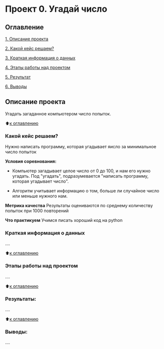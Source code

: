 # Проект 0. Угадай число

## Оглавление
[1. Описание проекта](https://github.com/lutik0/sf_data_sciece/tree/main/proect_0#Описание-проекта)

[2. Какой кейс решаем?](https://github.com/lutik0/sf_data_sciece/tree/main/proect_0#Какой-кейс-решаем)

[3. Краткая информация о данных](https://github.com/lutik0/sf_data_sciece/tree/main/proect_0#Краткая-информация-о-данных)

[4. Этапы работы над проектом](https://github.com/lutik0/sf_data_sciece/tree/main/proect_0#Этапы-работы-над-проектом)

[5. Результат](https://github.com/lutik0/sf_data_sciece/tree/main/proect_0#Результат)

[6. Выводы](https://github.com/lutik0/sf_data_sciece/tree/main/proect_0#Выводы)

## Описание проекта
Угадать загаданное компьютером число попыток.

:arrow_up:[к оглавлению](https://github.com/lutik0/sf_data_sciece/tree/main/project_0#Оглавление)


### Какой кейс решаем?
Нужно написать программу, которая угадывает яисло за минимальное число попыток

**Условия соревнования:**
* Компьютер загадывает целое число от 0 до 100, и нам его нужно угадать. Под "угадать", подразумевается "написать программу, которая угадывает число".
- Алгоритм учитывает информацию о том, больше ли случайное число или меньше нужного нам.

**Метрика качества**
Результаты оцениваются по среднему количеству попыток при 1000  повторений

**Что практикуем**
Учимся писать хороший код на python


### Краткая информация о данных
....

:arrow_up:[к оглавлению](https://github.com/lutik0/sf_data_sciece/tree/main/project_0#Оглавление)


### Этапы работы над проектом
....

:arrow_up:[к оглавлению](https://github.com/lutik0/sf_data_sciece/tree/main/project_0#Оглавление)


### Результаты:
....

:arrow_up:[к оглавлению](https://github.com/lutik0/sf_data_sciece/tree/main/project_0#Оглавление)


### Выводы:
....